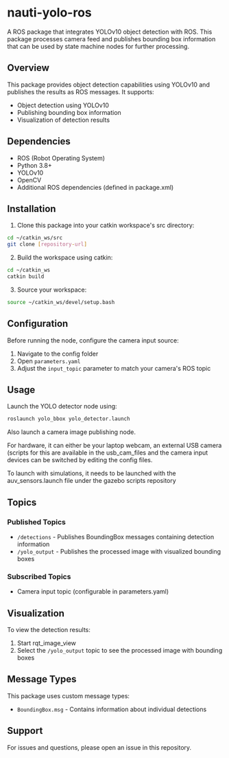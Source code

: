 # nauti-yolo-ros

A ROS package that integrates YOLOv10 object detection with ROS. This package processes camera feed and publishes bounding box information that can be used by state machine nodes for further processing.

## Overview

This package provides object detection capabilities using YOLOv10 and publishes the results as ROS messages. It supports:
- Object detection using YOLOv10
- Publishing bounding box information
- Visualization of detection results

## Dependencies

- ROS (Robot Operating System)
- Python 3.8+
- YOLOv10
- OpenCV
- Additional ROS dependencies (defined in package.xml)

## Installation

1. Clone this package into your catkin workspace's src directory:
```bash
cd ~/catkin_ws/src
git clone [repository-url]
```

2. Build the workspace using catkin:
```bash
cd ~/catkin_ws
catkin build
```

3. Source your workspace:
```bash
source ~/catkin_ws/devel/setup.bash
```

## Configuration

Before running the node, configure the camera input source:

1. Navigate to the config folder
2. Open `parameters.yaml`
3. Adjust the `input_topic` parameter to match your camera's ROS topic

## Usage

Launch the YOLO detector node using:

```bash
roslaunch yolo_bbox yolo_detector.launch
```
Also launch a camera image publishing node. 

For hardware, it can either be your laptop webcam, an external USB camera (scripts for this are available in the usb_cam_files and the camera input devices can be switched by editing the config files. 

To launch with simulations, it needs to be launched with the auv_sensors.launch file under the gazebo scripts repository

## Topics

### Published Topics
- `/detections` - Publishes BoundingBox messages containing detection information
- `/yolo_output` - Publishes the processed image with visualized bounding boxes

### Subscribed Topics
- Camera input topic (configurable in parameters.yaml)

## Visualization

To view the detection results:
1. Start rqt_image_view
2. Select the `/yolo_output` topic to see the processed image with bounding boxes

## Message Types

This package uses custom message types:
- `BoundingBox.msg` - Contains information about individual detections

## Support
For issues and questions, please open an issue in this repository.

